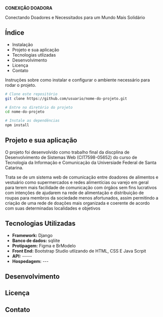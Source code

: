 **CONEXÇÂO DOADORA**

Conectando Doadores e Necessitados para um Mundo Mais Solidário

## Índice

- Instalação
- Projeto e sua aplicação
- Tecnologias utlizadas
- Desenvolvimento
- Licença
- Contato



Instruções sobre como instalar e configurar o ambiente necessário para rodar o projeto.

```bash
# Clone este repositório
git clone https://github.com/usuario/nome-do-projeto.git

# Entre no diretório do projeto
cd nome-do-projeto

# Instale as dependências
npm install
```
## Projeto e sua aplicação

O projeto foi desenvolvido como trabalho final da discplina de Desenvolvimento de Sistemas Web (CIT7598-05652) do curso de Tecnologia da Informação e Comunicação
da Universiade Federal de Santa Catarina. 

Trata se de um sistema web de comunicação entre doadores de alimentos e vestuário 
como supermercados e redes alimentícias ou varejo em geral para terem mais facilidade de comunicação 
com órgãos sem fins lucrativos com intenções de ajudarem na rede de alimentação e distribuição de roupas 
para membros da sociedade menos afortunados, assim permitindo a criação de uma rede de doações mais organizada 
e coerente de acordo com suas determinadas localidades e objetivos



## **Tecnologias Utilizadas**

- **Framework:** Django 
- **Banco de dados:** sqliite
- **Protipagem:** Figma e BrModelo
- **Front End:** Bootstrap Studio utlizando de HTML, CSS E Java Scrpit
- **API:** -----
- **Hospedagem:** ---

## Desenvolvimento

## Licença

## Contato

